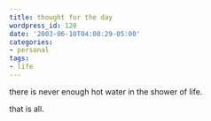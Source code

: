 ```yaml
---
title: thought for the day
wordpress_id: 120
date: '2003-06-10T04:00:29-05:00'
categories:
- personal
tags:
- life
---
```

there is never enough hot water in the shower of life.

that is all.
